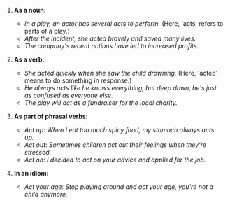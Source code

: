 1. **As a noun:**
   - *In a play, an actor has several acts to perform.* (Here, 'acts' refers to parts of a play.)
   - *After the incident, she acted bravely and saved many lives.*
   - *The company's recent actions have led to increased profits.*

2. **As a verb:**
   - *She acted quickly when she saw the child drowning.* (Here, 'acted' means to do something in response.)
   - *He always acts like he knows everything, but deep down, he's just as confused as everyone else.*
   - *The play will act as a fundraiser for the local charity.*

3. **As part of phrasal verbs:**
   - *Act up*: *When I eat too much spicy food, my stomach always acts up.*
   - *Act out*: *Sometimes children act out their feelings when they're stressed.*
   - *Act on*: *I decided to act on your advice and applied for the job.*

4. **In an idiom:**
   - *Act your age*: *Stop playing around and act your age, you're not a child anymore.*